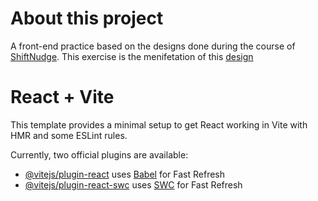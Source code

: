 # About this project
A front-end practice based on the designs done during the course of [ShiftNudge](https://shiftnudge.com/). This exercise is the menifetation of this [design](https://www.figma.com/design/7jY40Z13Tg2TR6gBYaoy4Q/course-results?node-id=1-2187&t=PTB4ozM1hPDHEqwg-1)

# React + Vite

This template provides a minimal setup to get React working in Vite with HMR and some ESLint rules.

Currently, two official plugins are available:

- [@vitejs/plugin-react](https://github.com/vitejs/vite-plugin-react/blob/main/packages/plugin-react/README.md) uses [Babel](https://babeljs.io/) for Fast Refresh
- [@vitejs/plugin-react-swc](https://github.com/vitejs/vite-plugin-react-swc) uses [SWC](https://swc.rs/) for Fast Refresh

